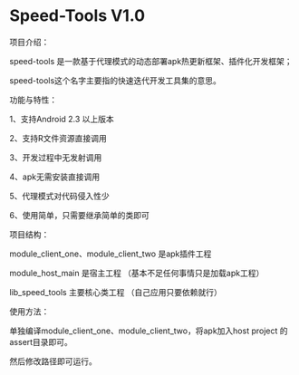 # Speed-Tools  V1.0

项目介绍：

speed-tools 是一款基于代理模式的动态部署apk热更新框架、插件化开发框架；

speed-tools这个名字主要指的快速迭代开发工具集的意思。

	

功能与特性：

1、支持Android 2.3 以上版本

2、支持R文件资源直接调用

3、开发过程中无发射调用

4、apk无需安装直接调用

5、代理模式对代码侵入性少

6、使用简单，只需要继承简单的类即可




项目结构：

module_client_one、module_client_two 是apk插件工程

module_host_main 是宿主工程 （基本不足任何事情只是加载apk工程）

lib_speed_tools 主要核心类工程 （自己应用只要依赖就行）




使用方法：

单独编译module_client_one、module_client_two，将apk加入host project 的assert目录即可。

然后修改路径即可运行。




